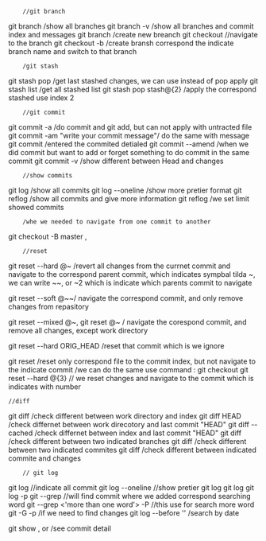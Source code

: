         //git branch
git branch /show all branches
git branch -v /show all branches and commit index and messages
git branch <name-branch> /create new breanch
git checkout <branch-name> //navigate to the branch
git checkout -b <branch-name> /create bransh correspond the indicate branch name and switch to that branch

        /git stash
git stash pop /get last stashed changes, we can use instead of pop apply
git stash list /get all stashed list
git stash pop stash@{2} /apply the correspond stashed use index 2

        //git commit
git commit -a /do commit and git add, but can not apply with  untracted file
git commit -am "write your commit message"/ do the same with message
git commit /entered the commited detialed
git commit --amend  /when we did commit but want to add or forget something to do commit in the same commit
git commit -v /show different between Head and changes
        
        
        //show commits
git log /show all commits
git log --oneline /show more pretier format
git reflog /show all commits and give more information
git reflog <minus number> /we set limit showed commits

        /whe we needed to navigate from one commit to another
git checkout -B master <commit-index>, <branch-name>

        //reset

git reset --hard @~ /revert all changes from the currnet commit and navigate to the correspond parent commit,  which indicates sympbal tilda ~, we can write ~~, or ~2 which is indicate which parents  commit to navigate

git reset --soft @~~/ navigate the correspond commit, and only remove changes from repasitory

git reset --mixed @~, git reset @~ <default>/ navigate the corespond commit, and remove all changes, except work directory

git reset --hard ORIG_HEAD /reset that commit which is we ignore 

git reset <commit index> <file> /reset only correspond file to the commit index, but not navigate to the indicate commit
/we can do the same use command  : git checkout <commit index> <file>
git reset --hard @{3} // we reset changes and navigate to the commit which is indicates with number

    //diff
git diff /check different between work directory and index
git diff HEAD /check differnet between work direcotory and last commit "HEAD"
git diff --cached /check differnet between index and last commit "HEAD"
git diff <branch name> <branch name> /check different between two indicated branches
git diff <commit index> <commit index> /check different between two indicated commites
git diff <commit index> /check different between indicated commite and changes


        // git log
git log //indicate all commit
git log --oneline //show pretier
git log <branch name>
git log <file>
git log -p <file>
git --grep <searching word> //will find commit where we added correspond searching word
git --grep <'more than one word'> -P //this use for search more word
git -G<searching text> -p /if we need to find changes
git log --before '<indicate date>' /search by date

git show , or <commit index> /see commit detail

